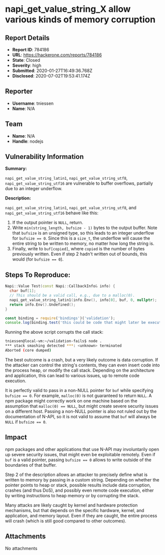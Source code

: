 # napi_get_value_string_X allow various kinds of memory corruption

## Report Details
- **Report ID**: 784186
- **URL**: https://hackerone.com/reports/784186
- **State**: Closed
- **Severity**: high
- **Submitted**: 2020-01-27T16:49:36.768Z
- **Disclosed**: 2020-07-02T19:53:41.174Z

## Reporter
- **Username**: tniessen
- **Name**: N/A

## Team
- **Name**: N/A
- **Handle**: nodejs

## Vulnerability Information
**Summary:**

`napi_get_value_string_latin1`, `napi_get_value_string_utf8`, `napi_get_value_string_utf16` are vulnerable to buffer overflows, partially due to an integer underflow.

**Description:**

`napi_get_value_string_latin1`, `napi_get_value_string_utf8`, and `napi_get_value_string_utf16` behave like this:

1. If the output pointer is `NULL`, return.
2. Write `min(string_length, bufsize - 1)` bytes to the output buffer. Note that `bufsize` is an unsigned type, so this leads to an integer underflow for `bufsize == 0`. Since this is a `size_t`, the underflow will cause the entire string to be written to memory, no matter how long the string is.
3. Finally, write to `buf[copied]`, where `copied` is the number of bytes previously written. Even if step 2 hadn't written out of bounds, this would (for `bufsize == 0`).

## Steps To Reproduce:

```cpp
Napi::Value Test(const Napi::CallbackInfo& info) {
  char buf[1];
  // This should be a valid call, e.g., due to a malloc(0).
  napi_get_value_string_latin1(info.Env(), info[0], buf, 0, nullptr);
  return info.Env().Undefined();
}
```

```js
const binding = require('bindings')('validation');
console.log(binding.test('this could be code that might later be executed'));
```

Running the above script corrupts the call stack:

```bash
tniessen@local-vm:~/validation-fails$ node .
*** stack smashing detected ***: <unknown> terminated
Aborted (core dumped)
```

The best outcome is a crash, but a very likely outcome is data corruption. If the attacker can control the string's contents, they can even insert code into the process heap, or modify the call stack. Depending on the architecture and application, this can lead to various issues, up to remote code execution.

It is perfectly valid to pass in a non-NULL pointer for `buf` while specifying `bufsize == 0`. For example, `malloc(0)` is not guaranteed to return `NULL`.  A npm package might correctly work on one machine based on the assumption that `malloc(0) == NULL`, but might create severe security issues on a different host. Passing a non-NULL pointer is also not ruled out by the documentation of N-API, so it is not valid to assume that `buf` will always be `NULL` if `bufsize == 0`.

## Impact

npm packages and other applications that use N-API may involuntarily open up severe security issues, that might even be exploitable remotely. Even if `buf` is a valid pointer, passing `bufsize == 0` allows to write outside of the boundaries of that buffer.

Step 2 of the description allows an attacker to precisely define what is written to memory by passing in a custom string. Depending on whether the pointer points to heap or stack, possible results include data corruption, crashes (and thus DoS), and possibly even remote code execution, either by writing instructions to heap memory or by corrupting the stack.

Many attacks are likely caught by kernel and hardware protection mechanisms, but that depends on the specific hardware, kernel, and application, and memory layout. Even if they are caught, the entire process will crash (which is still good compared to other outcomes).

## Attachments
No attachments
